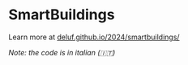 # SmartBuildings

Learn more at [deluf.github.io/2024/smartbuildings/](https://deluf.github.io/2023/smartbuildings/)

*Note: the code is in italian (🇮🇹)*

